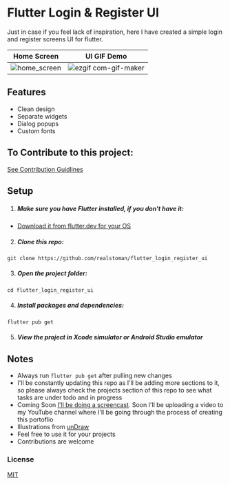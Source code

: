 # Flutter Login & Register UI

Just in case if you feel lack of inspiration, here I have created a simple login and register screens UI for flutter.

Home Screen            |  UI GIF Demo
:-------------------------:|:-------------------------:
![home_screen](https://user-images.githubusercontent.com/16396664/190355051-cd361394-4de1-44a0-bc30-a045a0228566.png)  |  ![ezgif com-gif-maker](https://user-images.githubusercontent.com/16396664/190354883-4cdeeb4f-6ffc-4a16-9cc6-fe98dba8a219.gif)

## Features

-   Clean design
-   Separate widgets
-   Dialog popups
-   Custom fonts

## To Contribute to this project:

[See Contribution Guidlines](https://github.com/realstoman/flutter_login_register_ui/blob/main/CONTRIBUTING.md)

## Setup

1. ##### Make sure you have Flutter installed, if you don't have it:

-   [Download it from flutter.dev for your OS](https://docs.flutter.dev/get-started/install)


2. ##### Clone this repo:

```
git clone https://github.com/realstoman/flutter_login_register_ui
```

3. ##### Open the project folder:

```
cd flutter_login_register_ui
```

4. ##### Install packages and dependencies:

```
flutter pub get
```

5. ##### View the project in Xcode simulator or Android Studio emulator


## Notes

-   Always run `flutter pub get` after pulling new changes
-   I'll be constantly updating this repo as I'll be adding more sections to it, so please always check the projects section of this repo to see what tasks are under todo and in progress
-   Coming Soon [I'll be doing a screencast](https://www.youtube.com/c/StomanStudio). Soon I'll be uploading a video to my YouTube channel where I'll be going through the process of creating this portoflio
-   Illustrations from [unDraw](https://undraw.co)
-   Feel free to use it for your projects
-   Contributions are welcome


### License
[MIT](https://github.com/realstoman/flutter_login_register_ui/blob/main/LICENSE)
